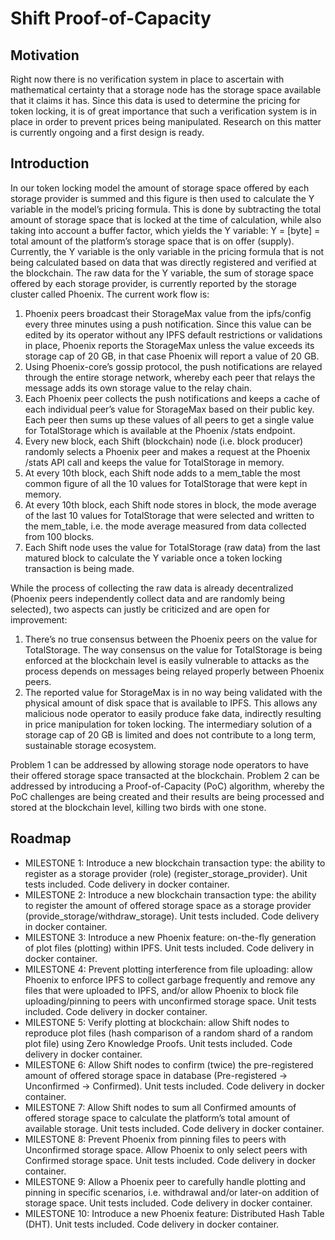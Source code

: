 # Shift Proof-of-Capacity

## Motivation
Right now there is no verification system in place to ascertain with mathematical certainty that a storage node has the storage space available that it claims it has. Since this data is used to determine the pricing for token locking, it is of great importance that such a verification system is in place in order to prevent prices being manipulated. Research on this matter is currently ongoing and a first design is ready.

## Introduction
In our token locking model the amount of storage space offered by each storage provider is summed and this figure is then used to calculate the Y variable in the model’s pricing formula. This is done by subtracting the total amount of storage space that is locked at the time of calculation, while also taking into account a buffer factor, which yields the Y variable: Y = [byte] = total amount of the platform’s storage space that is on offer (supply). Currently, the Y variable is the only variable in the pricing formula that is not being calculated based on data that was directly registered and verified at the blockchain. The raw data for the Y variable, the sum of storage space offered by each storage provider, is currently reported by the storage cluster called Phoenix. The current work flow is:
1. Phoenix peers broadcast their StorageMax value from the ipfs/config every three minutes using a push notification. Since this value can be edited by its operator without any IPFS default restrictions or validations in place, Phoenix reports the StorageMax unless the value exceeds its storage cap of 20 GB, in that case Phoenix will report a value of 20 GB.
2. Using Phoenix-core’s gossip protocol, the push notifications are relayed through the entire storage network, whereby each peer that relays the message adds its own storage value to the relay chain.
3. Each Phoenix peer collects the push notifications and keeps a cache of each individual peer’s value for StorageMax based on their public key. Each peer then sums up these values of all peers to get a single value for TotalStorage which is available at the Phoenix /stats endpoint.
4. Every new block, each Shift (blockchain) node (i.e. block producer) randomly selects a Phoenix peer and makes a request at the Phoenix /stats API call and keeps the value for TotalStorage in memory.
5. At every 10th block, each Shift node adds to a mem_table the most common figure of all the 10 values for TotalStorage that were kept in memory.
6. At every 10th block, each Shift node stores in block, the mode average of the last 10 values for TotalStorage that were selected and written to the mem_table, i.e. the mode average measured from data collected from 100 blocks.
7. Each Shift node uses the value for TotalStorage (raw data) from the last matured block to calculate the Y variable once a token locking transaction is being made.

While the process of collecting the raw data is already decentralized (Phoenix peers independently collect data and are randomly being selected), two aspects can justly be criticized and are open for improvement:
1. There’s no true consensus between the Phoenix peers on the value for TotalStorage. The way consensus on the value for TotalStorage is being enforced at the blockchain level is easily vulnerable to attacks as the process depends on messages being relayed properly between Phoenix peers.
2. The reported value for StorageMax is in no way being validated with the physical amount of disk space that is available to IPFS. This allows any malicious node operator to easily produce fake data, indirectly resulting in price manipulation for token locking. The intermediary solution of a storage cap of 20 GB is limited and does not contribute to a long term, sustainable storage ecosystem.

Problem 1 can be addressed by allowing storage node operators to have their offered storage space transacted at the blockchain. Problem 2 can be addressed by introducing a Proof-of-Capacity (PoC) algorithm, whereby the PoC challenges are being created and their results are being processed and stored at the blockchain level, killing two birds with one stone.

## Roadmap
* MILESTONE 1: Introduce a new blockchain transaction type: the ability to register as a storage provider (role) (register_storage_provider).
Unit tests included.
Code delivery in docker container.
* MILESTONE 2: Introduce a new blockchain transaction type: the ability to register the amount of offered storage space as a storage provider (provide_storage/withdraw_storage).
Unit tests included.
Code delivery in docker container.
* MILESTONE 3: Introduce a new Phoenix feature: on-the-fly generation of plot files (plotting) within IPFS.
Unit tests included.
Code delivery in docker container.
* MILESTONE 4: Prevent plotting interference from file uploading: allow Phoenix to enforce IPFS to collect garbage frequently and remove any files that were uploaded to IPFS, and/or allow Phoenix to block file uploading/pinning to peers with unconfirmed storage space.
Unit tests included.
Code delivery in docker container.
* MILESTONE 5: Verify plotting at blockchain: allow Shift nodes to reproduce plot files (hash comparison of a random shard of a random plot file) using Zero Knowledge Proofs.
Unit tests included.
Code delivery in docker container.
* MILESTONE 6: Allow Shift nodes to confirm (twice) the pre-registered amount of offered storage space in database (Pre-registered → Unconfirmed → Confirmed).
Unit tests included.
Code delivery in docker container.
* MILESTONE 7: Allow Shift nodes to sum all Confirmed amounts of offered storage space to calculate the platform’s total amount of available storage.
Unit tests included.
Code delivery in docker container.
* MILESTONE 8: Prevent Phoenix from pinning files to peers with Unconfirmed storage space. Allow Phoenix to only select peers with Confirmed storage space.
Unit tests included.
Code delivery in docker container.
* MILESTONE 9: Allow a Phoenix peer to carefully handle plotting and pinning in specific scenarios, i.e. withdrawal and/or later-on addition of storage space.
Unit tests included.
Code delivery in docker container.
* MILESTONE 10: Introduce a new Phoenix feature: Distributed Hash Table (DHT).
Unit tests included.
Code delivery in docker container.
